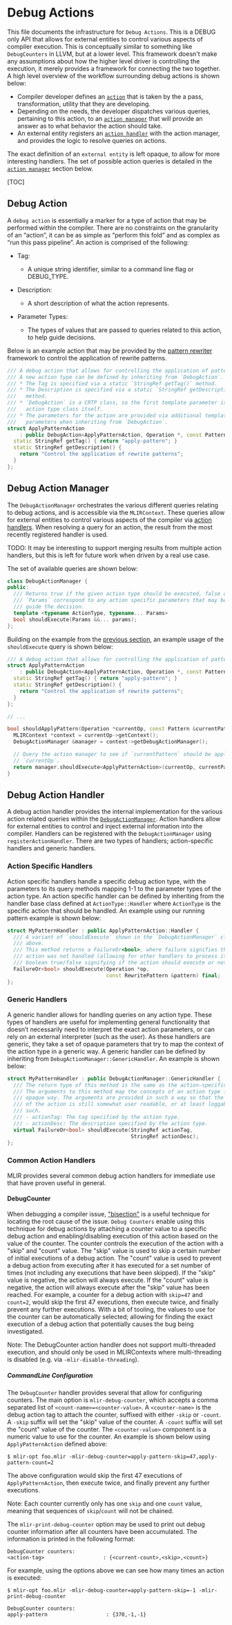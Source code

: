 # Debug Actions

This file documents the infrastructure for `Debug Actions`. This is a DEBUG only
API that allows for external entities to control various aspects of compiler
execution. This is conceptually similar to something like `DebugCounters` in
LLVM, but at a lower level. This framework doesn't make any assumptions about
how the higher level driver is controlling the execution, it merely provides a
framework for connecting the two together. A high level overview of the workflow
surrounding debug actions is shown below:

*   Compiler developer defines an [`action`](#debug-action) that is taken by the
    a pass, transformation, utility that they are developing.
*   Depending on the needs, the developer dispatches various queries, pertaining
    to this action, to an [`action manager`](#debug-action-manager) that will
    provide an answer as to what behavior the action should take.
*   An external entity registers an [`action handler`](#debug-action-handler)
    with the action manager, and provides the logic to resolve queries on
    actions.

The exact definition of an `external entity` is left opaque, to allow for more
interesting handlers. The set of possible action queries is detailed in the
[`action manager`](#debug-action-manager) section below.

[TOC]

## Debug Action

A `debug action` is essentially a marker for a type of action that may be
performed within the compiler. There are no constraints on the granularity of an
“action”, it can be as simple as “perform this fold” and as complex as “run this
pass pipeline”. An action is comprised of the following:

*   Tag:

    -   A unique string identifier, similar to a command line flag or
        DEBUG_TYPE.

*   Description:

    -   A short description of what the action represents.

*   Parameter Types:

    -   The types of values that are passed to queries related to this action,
        to help guide decisions.

Below is an example action that may be provided by the
[pattern rewriter](PatternRewriter.md) framework to control the application of
rewrite patterns.

```c++
/// A debug action that allows for controlling the application of patterns.
/// A new action type can be defined by inheriting from `DebugAction`.
/// * The Tag is specified via a static `StringRef getTag()` method.
/// * The Description is specified via a static `StringRef getDescription()`
///   method.
/// * `DebugAction` is a CRTP class, so the first template parameter is the
///   action type class itself.
/// * The parameters for the action are provided via additional template
///   parameters when inheriting from `DebugAction`.
struct ApplyPatternAction
    : public DebugAction<ApplyPatternAction, Operation *, const Pattern &> {
  static StringRef getTag() { return "apply-pattern"; }
  static StringRef getDescription() {
    return "Control the application of rewrite patterns";
  }
};
```

## Debug Action Manager

The `DebugActionManager` orchestrates the various different queries relating to
debug actions, and is accessible via the `MLIRContext`. These queries allow for
external entities to control various aspects of the compiler via
[action handlers](#debug-action-handler). When resolving a query for an action,
the result from the most recently registered handler is used.

TODO: It may be interesting to support merging results from multiple action
handlers, but this is left for future work when driven by a real use case.

The set of available queries are shown below:

```c++
class DebugActionManager {
public:
  /// Returns true if the given action type should be executed, false otherwise.
  /// `Params` correspond to any action specific parameters that may be used to
  /// guide the decision.
  template <typename ActionType, typename... Params>
  bool shouldExecute(Params &&... params);
};
```

Building on the example from the [previous section](#debug-action), an example
usage of the `shouldExecute` query is shown below:

```c++
/// A debug action that allows for controlling the application of patterns.
struct ApplyPatternAction
    : public DebugAction<ApplyPatternAction, Operation *, const Pattern &> {
  static StringRef getTag() { return "apply-pattern"; }
  static StringRef getDescription() {
    return "Control the application of rewrite patterns";
  }
};

// ...

bool shouldApplyPattern(Operation *currentOp, const Pattern &currentPattern) {
  MLIRContext *context = currentOp->getContext();
  DebugActionManager &manager = context->getDebugActionManager();

  // Query the action manager to see if `currentPattern` should be applied to
  // `currentOp`.
  return manager.shouldExecute<ApplyPatternAction>(currentOp, currentPattern);
}
```

## Debug Action Handler

A debug action handler provides the internal implementation for the various
action related queries within the [`DebugActionManager`](#debug-action-manager).
Action handlers allow for external entities to control and inject external
information into the compiler. Handlers can be registered with the
`DebugActionManager` using `registerActionHandler`. There are two types of
handlers; action-specific handlers and generic handlers.

### Action Specific Handlers

Action specific handlers handle a specific debug action type, with the
parameters to its query methods mapping 1-1 to the parameter types of the action
type. An action specific handler can be defined by inheriting from the handler
base class defined at `ActionType::Handler` where `ActionType` is the specific
action that should be handled. An example using our running pattern example is
shown below:

```c++
struct MyPatternHandler : public ApplyPatternAction::Handler {
  /// A variant of `shouldExecute` shown in the `DebugActionManager` class
  /// above.
  /// This method returns a FailureOr<bool>, where failure signifies that the
  /// action was not handled (allowing for other handlers to process it), or the
  /// boolean true/false signifying if the action should execute or not.
  FailureOr<bool> shouldExecute(Operation *op,
                                const RewritePattern &pattern) final;
};
```

### Generic Handlers

A generic handler allows for handling queries on any action type. These types of
handlers are useful for implementing general functionality that doesn’t
necessarily need to interpret the exact action parameters, or can rely on an
external interpreter (such as the user). As these handlers are generic, they
take a set of opaque parameters that try to map the context of the action type
in a generic way. A generic handler can be defined by inheriting from
`DebugActionManager::GenericHandler`. An example is shown below:

```c++
struct MyPatternHandler : public DebugActionManager::GenericHandler {
  /// The return type of this method is the same as the action-specific handler.
  /// The arguments to this method map the concepts of an action type in an
  /// opaque way. The arguments are provided in such a way so that the context
  /// of the action is still somewhat user readable, or at least loggable as
  /// such.
  /// - actionTag: The tag specified by the action type.
  /// - actionDesc: The description specified by the action type.
  virtual FailureOr<bool> shouldExecute(StringRef actionTag,
                                        StringRef actionDesc);
};
```

### Common Action Handlers

MLIR provides several common debug action handlers for immediate use that have
proven useful in general.

#### DebugCounter

When debugging a compiler issue,
["bisection"](https://en.wikipedia.org/wiki/Bisection_\(software_engineering\))
is a useful technique for locating the root cause of the issue. `Debug Counters`
enable using this technique for debug actions by attaching a counter value to a
specific debug action and enabling/disabling execution of this action based on
the value of the counter. The counter controls the execution of the action with
a "skip" and "count" value. The "skip" value is used to skip a certain number of
initial executions of a debug action. The "count" value is used to prevent a
debug action from executing after it has executed for a set number of times (not
including any executions that have been skipped). If the "skip" value is
negative, the action will always execute. If the "count" value is negative, the
action will always execute after the "skip" value has been reached. For example,
a counter for a debug action with `skip=47` and `count=2`, would skip the first
47 executions, then execute twice, and finally prevent any further executions.
With a bit of tooling, the values to use for the counter can be automatically
selected; allowing for finding the exact execution of a debug action that
potentially causes the bug being investigated.

Note: The DebugCounter action handler does not support multi-threaded execution,
and should only be used in MLIRContexts where multi-threading is disabled (e.g.
via `-mlir-disable-threading`).

##### CommandLine Configuration

The `DebugCounter` handler provides several that allow for configuring counters.
The main option is `mlir-debug-counter`, which accepts a comma separated list of
`<count-name>=<counter-value>`. A `<counter-name>` is the debug action tag to
attach the counter, suffixed with either `-skip` or `-count`. A `-skip` suffix
will set the "skip" value of the counter. A `-count` suffix will set the "count"
value of the counter. The `<counter-value>` component is a numeric value to use
for the counter. An example is shown below using `ApplyPatternAction` defined
above:

```shell
$ mlir-opt foo.mlir -mlir-debug-counter=apply-pattern-skip=47,apply-pattern-count=2
```

The above configuration would skip the first 47 executions of
`ApplyPatternAction`, then execute twice, and finally prevent any further
executions.

Note: Each counter currently only has one `skip` and one `count` value, meaning
that sequences of `skip`/`count` will not be chained.

The `mlir-print-debug-counter` option may be used to print out debug counter
information after all counters have been accumulated. The information is printed
in the following format:

```shell
DebugCounter counters:
<action-tag>                   : {<current-count>,<skip>,<count>}
```

For example, using the options above we can see how many times an action is
executed:

```shell
$ mlir-opt foo.mlir -mlir-debug-counter=apply-pattern-skip=-1 -mlir-print-debug-counter

DebugCounter counters:
apply-pattern                   : {370,-1,-1}
```
